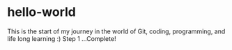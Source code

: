 # hello-world
This is the start of my journey in the world of Git, coding, programming, and life long learning :) 
Step 1 ...Complete!

